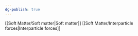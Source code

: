 ```yaml
---
dg-publish: true
---
```

[[Soft Matter/Soft matter|Soft matter]]
[[Soft Matter/Interparticle forces|Interparticle forces]]
